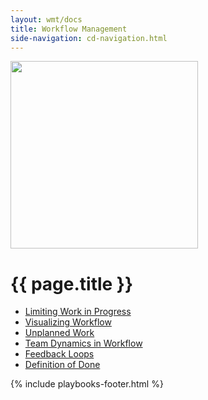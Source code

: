 ```yaml
---
layout: wmt/docs
title: Workflow Management
side-navigation: cd-navigation.html
---
```


<img src="/assets/img/devops-dojo-motto.png" class="img-responsive" width="300px" />

# {{ page.title }}

- [Limiting Work in Progress](./limiting-wip.html)
- [Visualizing Workflow](./visualizing-workflow.html)
- [Unplanned Work](./unplanned-work.html)
- [Team Dynamics in Workflow](./team-dynamics.html)
- [Feedback Loops](./feedback-loops.html)
- [Definition of Done](./definition-of-done.html)

{% include playbooks-footer.html %}
